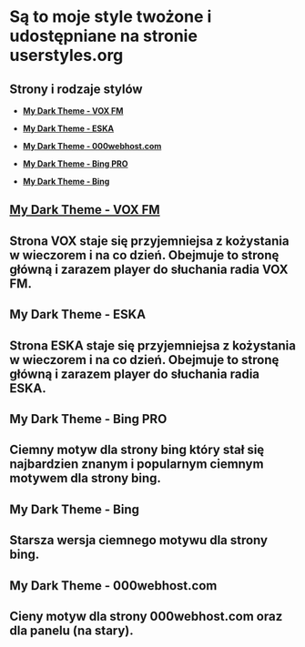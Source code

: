 # Są to moje style twożone i udostępniane na stronie userstyles.org

## Strony i rodzaje stylów

* [**My Dark Theme - VOX FM**](#VOX)

* [**My Dark Theme - ESKA**](https://userstyles.org/styles/264599/my-dark-theme-eska)

* [**My Dark Theme - 000webhost.com**](https://userstyles.org/styles/263624/my-dark-theme-000webhost-com)

* [**My Dark Theme - Bing PRO**](https://userstyles.org/styles/263996/my-dark-theme-bing-pro)

* [**My Dark Theme - Bing**](https://userstyles.org/styles/263995/my-dark-theme-bing)



<h2 id="VOX"><a href="https://userstyles.org/styles/264580/my-dark-theme-vox-fm">My Dark Theme - VOX FM</a><h2>

Strona VOX staje się przyjemniejsa z kożystania w wieczorem i na co dzień.
Obejmuje to stronę główną i zarazem player do słuchania radia VOX FM. 


<h2 id="eska">My Dark Theme - ESKA<h2>

Strona ESKA staje się przyjemniejsa z kożystania w wieczorem i na co dzień.
Obejmuje to stronę główną i zarazem player do słuchania radia ESKA.


<h2 id="bingPro">My Dark Theme - Bing PRO<h2>

Ciemny motyw dla strony bing który stał się najbardzien znanym i popularnym ciemnym motywem dla strony bing. 


<h2 id="bing">My Dark Theme - Bing<h2>

Starsza wersja ciemnego motywu dla strony bing. 


<h2 id="000">My Dark Theme - 000webhost.com<h2>

Cieny motyw dla strony 000webhost.com oraz dla panelu (na stary).
 